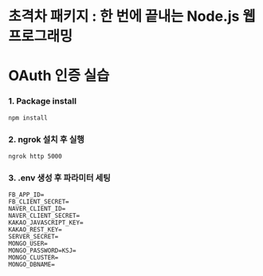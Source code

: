 # 초격차 패키지 : 한 번에 끝내는 Node.js 웹 프로그래밍
# OAuth 인증 실습

### 1. Package install
 ```
 npm install
 ```

### 2. ngrok 설치 후 실행
 ```
 ngrok http 5000
 ```

### 3. .env 생성 후 파라미터 세팅
 ```
 FB_APP_ID=
 FB_CLIENT_SECRET=
 NAVER_CLIENT_ID=
 NAVER_CLIENT_SECRET=
 KAKAO_JAVASCRIPT_KEY=
 KAKAO_REST_KEY=
 SERVER_SECRET=
 MONGO_USER=
 MONGO_PASSWORD=KSJ=
 MONGO_CLUSTER=
 MONGO_DBNAME=
 ```

